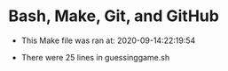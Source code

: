 # Bash, Make, Git, and GitHub

* This Make file was ran at: 2020-09-14:22:19:54

* There were 25 lines in guessinggame.sh


